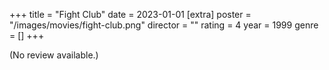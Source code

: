 +++
title = "Fight Club"
date = 2023-01-01
[extra]
poster = "/images/movies/fight-club.png"
director = ""
rating = 4
year = 1999
genre = []
+++

(No review available.)
